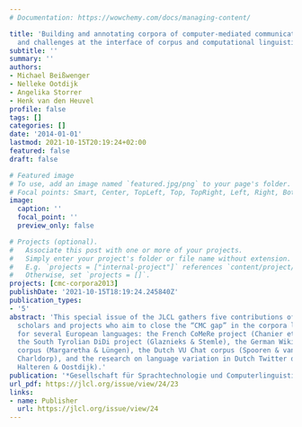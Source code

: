 ```yaml
---
# Documentation: https://wowchemy.com/docs/managing-content/

title: 'Building and annotating corpora of computer-mediated communication: Issues
  and challenges at the interface of corpus and computational linguistics'
subtitle: ''
summary: ''
authors:
- Michael Beißwenger
- Nelleke Ootdijk
- Angelika Storrer
- Henk van den Heuvel
profile: false
tags: []
categories: []
date: '2014-01-01'
lastmod: 2021-10-15T20:19:24+02:00
featured: false
draft: false

# Featured image
# To use, add an image named `featured.jpg/png` to your page's folder.
# Focal points: Smart, Center, TopLeft, Top, TopRight, Left, Right, BottomLeft, Bottom, BottomRight.
image:
  caption: ''
  focal_point: ''
  preview_only: false

# Projects (optional).
#   Associate this post with one or more of your projects.
#   Simply enter your project's folder or file name without extension.
#   E.g. `projects = ["internal-project"]` references `content/project/deep-learning/index.md`.
#   Otherwise, set `projects = []`.
projects: [cmc-corpora2013]
publishDate: '2021-10-15T18:19:24.245840Z'
publication_types:
- '5'
abstract: 'This special issue of the JLCL gathers five contributions of
  scholars and projects who aim to close the “CMC gap” in the corpora landscape
  for several European languages: the French CoMeRe project (Chanier et al.),
  the South Tyrolian DiDi project (Glaznieks & Stemle), the German Wikipedia
  corpus (Margaretha & Lüngen), the Dutch VU Chat corpus (Spooren & van
  Charldorp), and the research on language variation in Dutch Twitter data (van
  Halteren & Oostdijk).'
publication: '*Gesellschaft für Sprachtechnologie und Computerlinguistik (GSCL)*'
url_pdf: https://jlcl.org/issue/view/24/23
links:
- name: Publisher
  url: https://jlcl.org/issue/view/24
---
```

